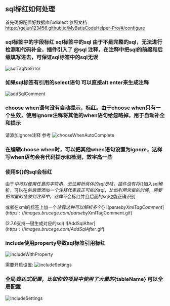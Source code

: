 ## sql标红如何处理

首先确保配置好数据库和dialect 参照文档 https://gejun123456.github.io/MyBatisCodeHelper-Pro/#/configure


### sql标签中的字段标红 sql标签中的sql 由于不是完整的sql，无法进行检测和代码补全，插件引入了 @sql 注释，在注释中把sql的前缀和后缀填写进去，可保证sql标签中的sql无误  

![sqlTagNoError](https://images.brucege.com/sqlTagNoError.gif)

### 如果sql标签有引用的select语句 可以直接alt enter来生成注释  

![addSqlComment](https://images.brucege.com/addSqlComment.gif)

### choose when语句没有自动提示，标红。由于choose when只有一个生效，使用ignore注释将其他的when语句给忽略掉，用于自动补全和提示  

请添加ignore注释 参考
![chooseWhenAutoComplete](https://images.brucege.com/chooseWhenAutoComplete.gif)

### 在编辑choose when时，可以把其他when语句设置为ignore，这样写when语句会有代码提示和检测，效率高一些


### 使用${}的sql会标红

由于$中可以使用任意的字符串，无法解析具体的sql是啥，插件没有将${}加入sql解析，可以在${}的后面添加一个注释代表真正可能的sql，比如引用常量的时候，需要把常量的值放到注释中
，这样$不会标红并且后面的sql也能正确识别

或者在xml的标签上加一个$注释 这种可以解析多个${}
![parse$byXmlTagComment](https://images.brucege.com/parse$byXmlTagComment.gif)

(2.7.6支持一键生成对应的sql)
![AddSqlAfter$](https://images.brucege.com/AddSqlAfter$.gif)


### include使用property导致sql标签引用标红
![includeWithProperty](https://images.brucege.com/supportIncludeWithProperty.png)

需要开启设置:
![includeSettings](https://images.brucege.com/includeWithPropertySettings.png)


### 全局${}表达式配置，比如你的项目中使用了大量的${tableName} 可以全局配置
![includeSettings](https://images.brucege.com/globalDollarExpression.png)
